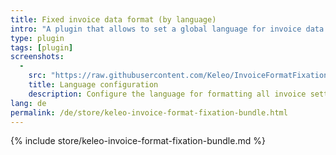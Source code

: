 ```yaml
---
title: Fixed invoice data format (by language)
intro: "A plugin that allows to set a global language for invoice data formats"
type: plugin
tags: [plugin]
screenshots:
  - 
    src: "https://raw.githubusercontent.com/Keleo/InvoiceFormatFixationBundle/master/screenshot.png"
    title: Language configuration
    description: Configure the language for formatting all invoice settings 
lang: de
permalink: /de/store/keleo-invoice-format-fixation-bundle.html
---
```


{% include store/keleo-invoice-format-fixation-bundle.md %}
